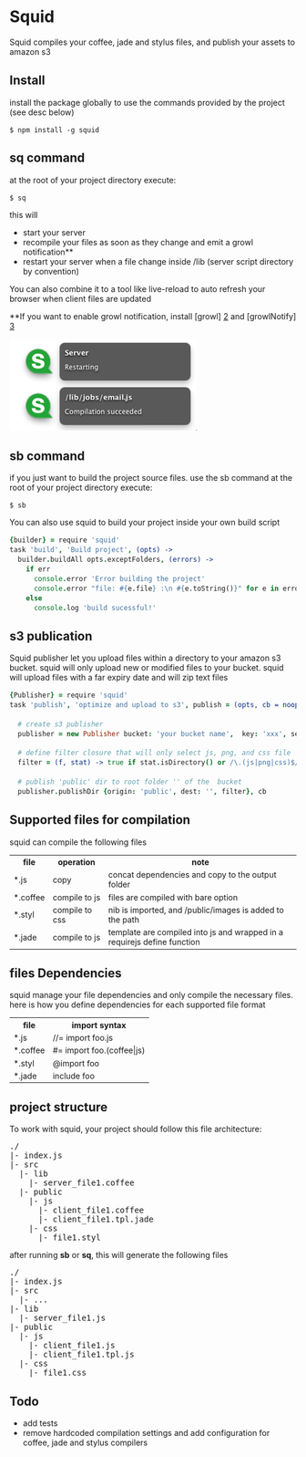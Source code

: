 Squid
=====

Squid compiles your coffee, jade and stylus files, and publish  your assets to amazon s3


Install
-------

install the package globally to use the commands provided by the project (see desc below)

```
$ npm install -g squid
```

sq command
----------

at the root of your project directory execute: 

```
$ sq
```
this will

- start your server
- recompile your files as soon as they change and emit a growl notification**
- restart your server when a file change inside /lib (server script directory by convention)

You can also combine it to a tool like live-reload to auto refresh your browser when client files are updated

**If you want to enable growl notification, install [growl] [2] and [growlNotify] [3]

![growl screenshot](https://github.com/pgherveou/squid/raw/gh-pages/images/growl.screenshot.png)

sb command
----------
if you just want to build the project source files. use the sb command 
at the root of your project directory execute:

```
$ sb
```

You can also use squid to build your project inside your own build script

```coffee
{builder} = require 'squid'
task 'build', 'Build project', (opts) ->
  builder.buildAll opts.exceptFolders, (errors) ->
    if err
      console.error 'Error building the project'
      console.error "file: #{e.file} :\n #{e.toString()}" for e in errors
    else
      console.log 'build sucessful!'
```

s3 publication
--------------

Squid publisher let you upload files within a directory to your amazon s3 bucket. 
squid will only upload  new or modified files to your bucket.
squid will upload files with a far expiry date and will zip text files

```coffee
{Publisher} = require 'squid'
task 'publish', 'optimize and upload to s3', publish = (opts, cb = noop) ->

  # create s3 publisher
  publisher = new Publisher bucket: 'your bucket name',  key: 'xxx', secret: 'xxx'

  # define filter closure that will only select js, png, and css file
  filter = (f, stat) -> true if stat.isDirectory() or /\.(js|png|css)$/.test f

  # publish 'public' dir to root folder '' of the  bucket
  publisher.publishDir {origin: 'public', dest: '', filter}, cb

```


Supported files for compilation
-------------------------------

squid can compile the following files

<table>
  <tr>
    <th>file</th><th>operation</th><th>note</th>
  </tr>
  <tr>
    <td>*.js</td><td>copy</td><td>concat dependencies and copy to the output folder</td>
  </tr>
  <tr>
    <td>*.coffee</td><td>compile to js</td><td>files are compiled with bare option</td>
  </tr>
  <tr>
    <td>*.styl</td><td>compile to css</td><td>nib is imported, and /public/images is added to the path</td>
  </tr>
  <tr>
    <td>*.jade</td><td>compile to js</td><td>template are compiled into js and wrapped in a requirejs define function</td>
  </tr>
</table>

files Dependencies
-------------------

squid manage your file dependencies and only compile the necessary files.
here is how you define dependencies for each supported file format

<table>
  <tr>
    <th>file</th><th>import syntax</th>
  </tr>
  <tr>
    <td>*.js</td><td>//= import foo.js</td>
  </tr>
  <tr>
    <td>*.coffee</td><td>#= import foo.(coffee|js)</td>
  </tr>
  <tr>
    <td>*.styl</td><td>@import foo</td>
  </tr>
  <tr>
    <td>*.jade</td><td>include foo</td>
  </tr>
</table>

project structure
-----------------

To work with squid, your project should follow this file architecture:

<pre>
./
|- index.js
|- src
  |- lib
    |- server_file1.coffee
  |- public
    |- js
      |- client_file1.coffee
      |- client_file1.tpl.jade
    |- css
      |- file1.styl
</pre>

after running **sb** or **sq**, this will generate the following files

<pre>
./
|- index.js
|- src
  |- ...
|- lib
  |- server_file1.js 
|- public
  |- js 
    |- client_file1.js
    |- client_file1.tpl.js
  |- css
    |- file1.css
</pre>

Todo
----

- add tests
- remove hardcoded compilation settings and add configuration for coffee, jade and stylus compilers


[2]: http://growl.info/growlupdateavailable                 "growl"
[3]: http://growl.info/downloads                            "growlNotify"
